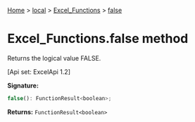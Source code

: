 [Home](./index) &gt; [local](local.md) &gt; [Excel\_Functions](local.excel_functions.md) &gt; [false](local.excel_functions.false.md)

# Excel\_Functions.false method

Returns the logical value FALSE. 

 \[Api set: ExcelApi 1.2\]

**Signature:**
```javascript
false(): FunctionResult<boolean>;
```
**Returns:** `FunctionResult<boolean>`

